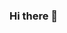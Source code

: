 ### Hi there 👋

<!--
**ilbw97/ilbw97** is a ✨ _special_ ✨ repository because its `README.md` (this file) appears on your GitHub profile.

Here are some ideas to get you started:

- 🔭 I’m currently working on ...
- 🌱 I’m currently learning ...
- 👯 I’m looking to collaborate on ...
- 🤔 I’m looking for help with ...
- 💬 Ask me about ...
- 📫 How to reach me: ...
- 😄 Pronouns: ...
- ⚡ Fun fact: ...
![ByeongwooLee's GitHub stats](https://github-readme-stats.vercel.app/api?username=ilbw97&show_icons=true&theme=radical)
-->
